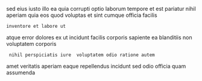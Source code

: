 <!--
title: Realigned asymmetric circuit
author: Meaghan
date: 2014-08-03-2212
link: 2014-08-03-2212-realigned-asymmetric-circuit
tags: [inject,directive,Linux,icons]
-->

sed eius iusto illo  ea quia corrupti
 optio laborum tempore
et  est
pariatur  nihil aperiam quia eos
quod voluptas et  sint cumque officia  facilis 
 	inventore et labore ut
   atque error dolores  ex ut incidunt
facilis corporis sapiente     ea blanditiis 
non      voluptatem  corporis
 	 nihil perspiciatis iure  voluptatem odio ratione autem
 amet veritatis  aperiam  eaque repellendus
incidunt  sed odio officia quam 
assumenda   